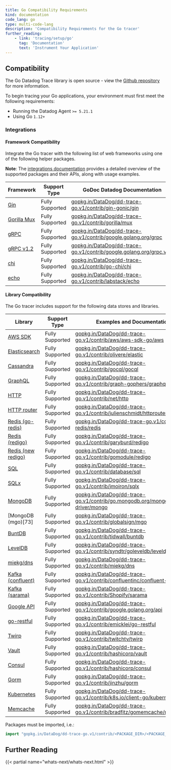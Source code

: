 ```yaml
---
title: Go Compatibility Requirements
kind: documentation
code_lang: go
type: multi-code-lang
description: 'Compatibility Requirements for the Go tracer'
further_reading:
    - link: 'tracing/setup/go'
      tag: 'Documentation'
      text: 'Instrument Your Application'
---
```


## Compatibility

The Go Datadog Trace library is open source - view the [Github repository][1] for more information.

To begin tracing your Go applications, your environment must first meet the following requirements:

* Running the Datadog Agent `>= 5.21.1`
* Using Go `1.12+`

### Integrations

#### Framework Compatibility

Integrate the Go tracer with the following list of web frameworks using one of the following helper packages.

**Note**: The [integrations documentation][2] provides a detailed overview of the supported packages and their APIs, along with usage examples.

| Framework         | Support Type    | GoDoc Datadog Documentation                                              |
|-------------------|-----------------|--------------------------------------------------------------------------|
| [Gin][3]          | Fully Supported | [gopkg.in/DataDog/dd-trace-go.v1/contrib/gin-gonic/gin][4]               |
| [Gorilla Mux][5] | Fully Supported | [gopkg.in/DataDog/dd-trace-go.v1/contrib/gorilla/mux][6]                |
| [gRPC][7]        | Fully Supported | [gopkg.in/DataDog/dd-trace-go.v1/contrib/google.golang.org/grpc][8]     |
| [gRPC v1.2][7]   | Fully Supported | [gopkg.in/DataDog/dd-trace-go.v1/contrib/google.golang.org/grpc.v12][9] |
| [chi][10]         | Fully Supported | [gopkg.in/DataDog/dd-trace-go.v1/contrib/go-chi/chi][11] |
| [echo][12]        | Fully Supported | [gopkg.in/DataDog/dd-trace-go.v1/contrib/labstack/echo][13]              |

#### Library Compatibility

The Go tracer includes support for the following data stores and libraries.

| Library                 | Support Type    | Examples and Documentation                                                      |
|-------------------------|-----------------|---------------------------------------------------------------------------------|
| [AWS SDK][14]           | Fully Supported | [gopkg.in/DataDog/dd-trace-go.v1/contrib/aws/aws-sdk-go/aws][15]                |
| [Elasticsearch][16]     | Fully Supported | [gopkg.in/DataDog/dd-trace-go.v1/contrib/olivere/elastic][17]                   |
| [Cassandra][18]         | Fully Supported | [gopkg.in/DataDog/dd-trace-go.v1/contrib/gocql/gocql][19]                       |
| [GraphQL][20]           | Fully Supported | [gopkg.in/DataDog/dd-trace-go.v1/contrib/graph-gophers/graphql-go][21]          |
| [HTTP][22]              | Fully Supported | [gopkg.in/DataDog/dd-trace-go.v1/contrib/net/http][23]                          |
| [HTTP router][24]       | Fully Supported | [gopkg.in/DataDog/dd-trace-go.v1/contrib/julienschmidt/httprouter][25]          |
| [Redis (go-redis)][26]  | Fully Supported | [gopkg.in/DataDog/dd-trace-go.v1/contrib/go-redis/redis][27]                    |
| [Redis (redigo)][28]    | Fully Supported | [gopkg.in/DataDog/dd-trace-go.v1/contrib/garyburd/redigo][29]                   |
| [Redis (new redigo)][30]| Fully Supported | [gopkg.in/DataDog/dd-trace-go.v1/contrib/gomodule/redigo][31]                   |
| [SQL][32]               | Fully Supported | [gopkg.in/DataDog/dd-trace-go.v1/contrib/database/sql][33]                      |
| [SQLx][34]              | Fully Supported | [gopkg.in/DataDog/dd-trace-go.v1/contrib/jmoiron/sqlx][35]                      |
| [MongoDB][36]           | Fully Supported | [gopkg.in/DataDog/dd-trace-go.v1/contrib/go.mongodb.org/mongo-driver/mongo][37] |
| [MongoDB (mgo)[73]      | Fully Supported | [gopkg.in/DataDog/dd-trace-go.v1/contrib/globalsign/mgo][38]                    |
| [BuntDB][39]            | Fully Supported | [gopkg.in/DataDog/dd-trace-go.v1/contrib/tidwall/buntdb][40]                    |
| [LevelDB][41]           | Fully Supported | [gopkg.in/DataDog/dd-trace-go.v1/contrib/syndtr/goleveldb/leveldb][42]          |
| [miekg/dns][43]         | Fully Supported | [gopkg.in/DataDog/dd-trace-go.v1/contrib/miekg/dns][44]                         |
| [Kafka (confluent)][45] | Fully Supported | [gopkg.in/DataDog/dd-trace-go.v1/contrib/confluentinc/confluent-kafka-go][46]   |
| [Kafka (sarama)][47]    | Fully Supported | [gopkg.in/DataDog/dd-trace-go.v1/contrib/Shopify/sarama][48]                    |
| [Google API][49]        | Fully Supported | [gopkg.in/DataDog/dd-trace-go.v1/contrib/google.golang.org/api][50]             |
| [go-restful][51]        | Fully Supported | [gopkg.in/DataDog/dd-trace-go.v1/contrib/emicklei/go-restful][52]               |
| [Twirp][53]             | Fully Supported | [gopkg.in/DataDog/dd-trace-go.v1/contrib/twitchtv/twirp][54]                    |
| [Vault][55]             | Fully Supported | [gopkg.in/DataDog/dd-trace-go.v1/contrib/hashicorp/vault][56]                   |
| [Consul][57]            | Fully Supported | [gopkg.in/DataDog/dd-trace-go.v1/contrib/hashicorp/consul][58]                  |
| [Gorm][59]              | Fully Supported | [gopkg.in/DataDog/dd-trace-go.v1/contrib/jinzhu/gorm][60]                       |
| [Kubernetes][61]        | Fully Supported | [gopkg.in/DataDog/dd-trace-go.v1/contrib/k8s.io/client-go/kubernetes][62]       |
| [Memcache][63]          | Fully Supported | [gopkg.in/DataDog/dd-trace-go.v1/contrib/bradfitz/gomemcache/memcache][64]      |


Packages must be imported, i.e.:

```go
import "gopkg.in/DataDog/dd-trace-go.v1/contrib/<PACKAGE_DIR>/<PACKAGE_NAME>"
```

## Further Reading

{{< partial name="whats-next/whats-next.html" >}}

[1]: https://github.com/DataDog/dd-trace-go
[2]: https://godoc.org/gopkg.in/DataDog/dd-trace-go.v1/contrib
[3]: https://gin-gonic.com
[4]: https://godoc.org/gopkg.in/DataDog/dd-trace-go.v1/contrib/gin-gonic/gin
[5]: http://www.gorillatoolkit.org/pkg/mux
[6]: https://godoc.org/gopkg.in/DataDog/dd-trace-go.v1/contrib/gorilla/mux
[7]: https://github.com/grpc/grpc-go
[8]: https://godoc.org/gopkg.in/DataDog/dd-trace-go.v1/contrib/google.golang.org/grpc
[9]: https://godoc.org/gopkg.in/DataDog/dd-trace-go.v1/contrib/google.golang.org/grpc.v12
[10]: https://github.com/go-chi/chi
[11]: https://godoc.org/gopkg.in/DataDog/dd-trace-go.v1/contrib/go-chi/chi
[12]: https://github.com/labstack/echo
[13]: https://godoc.org/gopkg.in/DataDog/dd-trace-go.v1/contrib/labstack/echo
[14]: https://aws.amazon.com/sdk-for-go
[15]: https://godoc.org/gopkg.in/DataDog/dd-trace-go.v1/contrib/aws/aws-sdk-go/aws
[16]: https://github.com/olivere/elastic
[17]: https://godoc.org/gopkg.in/DataDog/dd-trace-go.v1/contrib/olivere/elastic
[18]: https://github.com/gocql/gocql
[19]: https://godoc.org/gopkg.in/DataDog/dd-trace-go.v1/contrib/gocql/gocql
[20]: https://github.com/graph-gophers/graphql-go
[21]: https://godoc.org/gopkg.in/DataDog/dd-trace-go.v1/contrib/graph-gophers/graphql-go
[22]: https://golang.org/pkg/net/http
[23]: https://godoc.org/gopkg.in/DataDog/dd-trace-go.v1/contrib/net/http
[24]: https://github.com/julienschmidt/httprouter
[25]: https://godoc.org/gopkg.in/DataDog/dd-trace-go.v1/contrib/julienschmidt/httprouter
[26]: https://github.com/go-redis/redis
[27]: https://godoc.org/gopkg.in/DataDog/dd-trace-go.v1/contrib/go-redis/redis
[28]: https://github.com/garyburd/redigo
[29]: https://godoc.org/gopkg.in/DataDog/dd-trace-go.v1/contrib/garyburd/redigo
[30]: https://github.com/gomodule/redigo
[31]: https://godoc.org/gopkg.in/DataDog/dd-trace-go.v1/contrib/gomodule/redigo
[32]: https://golang.org/pkg/database/sql
[33]: https://godoc.org/gopkg.in/DataDog/dd-trace-go.v1/contrib/database/sql
[34]: https://github.com/jmoiron/sqlx
[35]: https://godoc.org/gopkg.in/DataDog/dd-trace-go.v1/contrib/jmoiron/sqlx
[36]: https://github.com/mongodb/mongo-go-driver
[37]: https://godoc.org/gopkg.in/DataDog/dd-trace-go.v1/contrib/go.mongodb.org/mongo-driver/mongo
[38]: https://godoc.org/gopkg.in/DataDog/dd-trace-go.v1/contrib/globalsign/mgo
[39]: https://github.com/tidwall/buntdb
[40]: https://godoc.org/gopkg.in/DataDog/dd-trace-go.v1/contrib/tidwall/buntdb
[41]: https://github.com/syndtr/goleveldb
[42]: https://godoc.org/gopkg.in/DataDog/dd-trace-go.v1/contrib/syndtr/goleveldb/leveldb
[43]: https://github.com/miekg/dns
[44]: https://godoc.org/gopkg.in/DataDog/dd-trace-go.v1/contrib/miekg/dns
[45]: https://github.com/confluentinc/confluent-kafka-go
[46]: https://godoc.org/gopkg.in/DataDog/dd-trace-go.v1/contrib/confluentinc/confluent-kafka-go
[47]: https://github.com/Shopify/sarama
[48]: https://godoc.org/gopkg.in/DataDog/dd-trace-go.v1/contrib/Shopify/sarama
[49]: https://github.com/googleapis/google-api-go-client
[50]: https://godoc.org/gopkg.in/DataDog/dd-trace-go.v1/contrib/google.golang.org/api
[51]: https://github.com/emicklei/go-restful
[52]: https://godoc.org/gopkg.in/DataDog/dd-trace-go.v1/contrib/emicklei/go-restful
[53]: https://github.com/twitchtv/twirp
[54]: https://godoc.org/gopkg.in/DataDog/dd-trace-go.v1/contrib/twitchtv/twirp
[55]: https://github.com/hashicorp/vault
[56]: https://godoc.org/gopkg.in/DataDog/dd-trace-go.v1/contrib/hashicorp/vault
[57]: https://github.com/hashicorp/consul
[58]: https://godoc.org/gopkg.in/DataDog/dd-trace-go.v1/contrib/hashicorp/consul
[59]: https://github.com/jinzhu/gorm
[60]: https://godoc.org/gopkg.in/DataDog/dd-trace-go.v1/contrib/jinzhu/gorm
[61]: https://github.com/kubernetes/client-go
[62]: https://godoc.org/gopkg.in/DataDog/dd-trace-go.v1/contrib/k8s.io/client-go/kubernetes
[63]: https://github.com/bradfitz/gomemcache/memcache
[64]: https://godoc.org/gopkg.in/DataDog/dd-trace-go.v1/contrib/bradfitz/gomemcache/memcache
